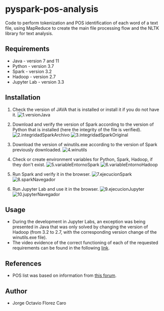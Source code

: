 # pyspark-pos-analysis
Code to perform tokenization and POS identification of each word of a text file, using MapReduce to create the main file processing flow and the NLTK library for text analysis.


## Requirements
 - Java - version 7 and 11
 - Python - version 3.7
 - Spark - version 3.2
 - Hadoop - version 2.7
 - Jupyter Lab - version 3.3
	

## Installation
 1. Check the version of JAVA that is installed or install it if you do not have it.
 ![1.versionJava](./imgInstalation/1.versionJava.png)

 2. Download and verify the version of Spark according to the version of Python that is installed (here the integrity of the file is verified).
 ![2.integridadSparkArchivo](./imgInstalation/2.integridadSparkArchivo.png)
 ![3.integridadSparkOriginal](./imgInstalation/3.integridadSparkOriginal.png)
 
 3. Download the version of winutils.exe according to the version of Spark previously downloaded.
 ![4.winutils](./imgInstalation/4.winutils.png)
 
 4. Check or create environment variables for Python, Spark, Hadoop, if they don't exist.
 ![5.variableEntornoSpark](./imgInstalation/5.variableEntornoSpark.png)
 ![6.variableEntornoHadoop](./imgInstalation/6.variableEntornoHadoop.png)

 5. Run Spark and verify it in the browser.
 ![7.ejecucionSpark](./imgInstalation/7.ejecucionSpark.png)
 ![8.sparkNavegador](./imgInstalation/8.sparkNavegador.png)

 6. Run Jupyter Lab and use it in the browser.
 ![9.ejecucionJupyter](./imgInstalation/9.ejecucionJupyter.png)
 ![10.jupyterNavegador](./imgInstalation/10.jupyterNavegador.png)
	
	
## Usage
 - During the development in Jupyter Labs, an exception was being presented in Java that was only solved by changing the version of Hadoop (from 3.2 to 2.7, with the corresponding version change of the winutils.exe file).
 - The video evidence of the correct functioning of each of the requested requirements can be found in the following [link](https://youtu.be/kpLrt0SSHxc).
	
	
## References
 - POS list was based on information from [this forum](https://stackoverflow.com/questions/66613869/how-do-i-count-pos-tags-using-pyspark-and-nltk).


## Author
 - Jorge Octavio Florez Caro
	
